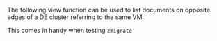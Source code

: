 The following view function can be used to list documents on opposite edges of a DE cluster referring to the same VM:


This comes in handy when testing `zmigrate`